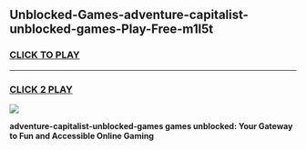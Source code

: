 
## Unblocked-Games-adventure-capitalist-unblocked-games-Play-Free-m1l5t
<h3>
<a href="https://premium76.site?title=adventure-capitalist-unblocked-games&ref=23A">CLICK TO PLAY</a></h3>
<hr>

<h3>
<a href="https://premium76.site?title=adventure-capitalist-unblocked-games&ref=23A">CLICK 2 PLAY</a>
  
</h3>

<a href="https://premium76.site?title=adventure-capitalist-unblocked-games&ref=23A"><img src="https://clearcache.store/games.png"></a>


**adventure-capitalist-unblocked-games games unblocked: Your Gateway to Fun and Accessible Online Gaming**
